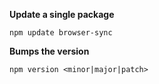 **Update a single package**

    npm update browser-sync

**Bumps the version**

    npm version <minor|major|patch>
